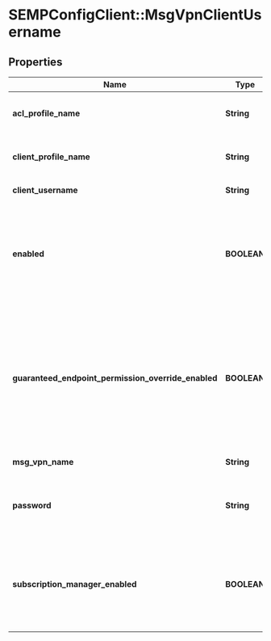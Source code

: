 # SEMPConfigClient::MsgVpnClientUsername

## Properties
Name | Type | Description | Notes
------------ | ------------- | ------------- | -------------
**acl_profile_name** | **String** | The acl-profile of this client-username. The default value is &#x60;\&quot;default\&quot;&#x60;. | [optional] 
**client_profile_name** | **String** | The client-profile of this client-username. The default value is &#x60;\&quot;default\&quot;&#x60;. | [optional] 
**client_username** | **String** | The name of the Client Username. | [optional] 
**enabled** | **BOOLEAN** | Enables or disables a client-username. When disabled all clients currently connected referencing this client username are disconnected. The default value is &#x60;false&#x60;. | [optional] 
**guaranteed_endpoint_permission_override_enabled** | **BOOLEAN** | Enables or disables guaranteed endpoint permission override for a client-username. When enabled all guaranteed endpoints may be accessed, modified or deleted with the same permission as the owner. The default value is &#x60;false&#x60;. | [optional] 
**msg_vpn_name** | **String** | The name of the Message VPN. | [optional] 
**password** | **String** | The password of this client-username for internal authentication. The default is to have no &#x60;password&#x60;. | [optional] 
**subscription_manager_enabled** | **BOOLEAN** | Enables or disables subscription management capability. This is the ability to manage subscriptions on behalf of other client names. The default value is &#x60;false&#x60;. | [optional] 


